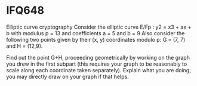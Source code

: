 # IFQ648
Elliptic curve cryptography 
Consider the elliptic curve E/Fp : y2 = x3 + ax + b with modulus p = 13 and coefficients a = 5 and b = 9
Also consider the following two points given by their (x, y) coordinates modulo p: G = (7, 7) and H = (12,9).

Find out the point G+H, proceeding geometrically by working on the graph you drew in the first subpart
(this requires your graph to be reasonably to scale along each coordinate taken separately). Explain what
you are doing; you may directly draw on your graph if that helps.

